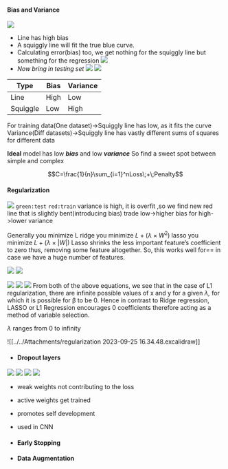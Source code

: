 
#### Bias and Variance
![](../../Attachments/regularization-20230925.png)
- Line has high bias
- A squiggly line will fit the true blue curve.
- Calculating error(bias) too, we get nothing for the squiggly line but something for the regression
![](../../Attachments/regularization-20230925-1.png)
- $Now\; bring \;in \;testing\;set$
![](../../Attachments/regularization-20230925-2.png)
![](../../Attachments/regularization-20230925-3.png)


|   Type  | Bias | Variance |
| --- | ---- | -------- |
|   Line  | High | Low      |
|   Squiggle  | Low  | High     |

For training data(One dataset)->Squiggly line has low, as it fits the curve
Variance(Diff datasets)->Squiggly line has vastly different sums of squares for different data

**Ideal** model has low ***bias*** and low ***variance***
So find a sweet spot between simple and complex



$$C=\frac{1}{n}\sum_{i=1}^nLoss\;+\;Penalty$$
#### Regularization

![](../../Attachments/regularization-20230925-4.png)
`green:test`  `red:train`
variance is high, it is overfit ,so we find new red line that is slightly bent(introducing bias)
trade low->higher bias for high->lower variance

Generally you minimize L 
ridge you minimize $L+(\lambda\; \times\; W^2)$
lasso you minimize $L+(\lambda\; \times\; |W|)$
Lasso shrinks the less important feature’s coefficient to zero thus, removing some feature altogether. So, this works well for== in case we have a huge number of features.

![](../../Attachments/regularization-20230925-5.png)
![](../../Attachments/regularization-20230925-6.png)

![](../../Attachments/regularization-20230925-7.png)
![](../../Attachments/regularization-20230925-8.png)
![](../../Attachments/regularization-20230925-9.png)
From both of the above equations, we see that in the case of L1 regularization, there are infinite possible values of x and y for a given _λ,_ for which it is possible for β to be 0. Hence in contrast to Ridge regression, LASSO or L1 Regression encourages 0 coefficients therefore acting as a method of variable selection.

$\lambda$ ranges from 0 to infinity





![[../../Attachments/regularization 2023-09-25 16.34.48.excalidraw]]

- #### Dropout layers
 ![](../../Attachments/regularization-20230925-10.png)
![](../../Attachments/regularization-20230925-11.png)
![](../../Attachments/regularization-20230925-12.png)
![](../../Attachments/regularization-20230925-13.png)
- weak weights not contributing to the loss
- active weights get trained
- promotes self development
- used in CNN

- #### Early Stopping
- #### Data Augmentation
